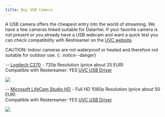 ```yaml
---
title: Buy USB Camera
---
```


A USB camera offers the cheapest entry into the world of streaming. We have a few cameras linked suitable for Datarhei. If your favorite camera
is not present or you already have a USB webcam and want a quick test you can check compatibility with Restreamer on the <a target= "_blank" href="http://www.ideasonboard.org/uvc/#devices">UVC website</a>.

CAUTION: Indoor cameras are not waterproof or heated and therefore not suitable for outdoor use.
{: .notice--danger}

--
<a target= "_blank" rel="nofollow" href="http://www.amazon.de/gp/offer-listing/B003PAOAWG/ref=as_li_tl?ie=UTF8&camp=1638&creative=6742&creativeASIN=B003PAOAWG&linkCode=am2&tag=httpwwwdatarh-21">Logitech C270</a><img src="http://ir-de.amazon-adsystem.com/e/ir?t=httpwwwdatarh-21&l=am2&o=3&a=B003PAOAWG" width="1" height="1" border="0" alt="" style="border:none !important; margin:0px !important;" /> - 720p Resolution (price about 25 EUR)   
Compatible with Restereamer: YES <a target= "_blank" href="http: //www.ideasonboard.org/uvc/#devices">UVC USB Driver</a>

<a target= "_blank" rel="nofollow" href="http://www.amazon.de/gp/offer-listing/B003PAOAWG/ref=as_li_tl?ie=UTF8&camp=1638&creative=6742&creativeASIN=B003PAOAWG&linkCode=am2&tag=httpwwwdatarh-21"><img border="0" src="http://ws-eu.amazon-adsystem.com/widgets/q?_encoding=UTF8&ASIN=B003PAOAWG&Format=_SL250_&ID=AsinImage&MarketPlace=DE&ServiceVersion=20070822&WS=1&tag=httpwwwdatarh-21" ></a><img src="http://ir-de.amazon-adsystem.com/e/ir?t=httpwwwdatarh-21&l=as2&o=3&a=B003PAOAWG" width="1" height="1" border="0" alt="" style="border:none !important; margin:0px !important;" />

--
<a target= "_blank" rel="nofollow" href="http://www.amazon.de/gp/offer-listing/B009IUJMH0/ref=as_li_tl?ie=UTF8&camp=1638&creative=6742&creativeASIN=B009IUJMH0&linkCode=am2&tag=httpwwwdatarh-21">Microsoft LifeCam Studio HD</a><img src="http://ir-de.amazon-adsystem.com/e/ir?t=httpwwwdatarh-21&l=am2&o=3&a=B009IUJMH0" width="1" height="1" border="0" alt="" style="border:none !important; margin:0px !important;" /> - Full HD 1080p Resolution (price about 50 EUR)  
Compatible with Restereamer: YES <a target= "_blank" href="http: //www.ideasonboard.org/uvc/#devices">UVC USB Driver</a>   

<a target= "_blank" rel="nofollow" href="http://www.amazon.de/gp/offer-listing/B009IUJMH0/ref=as_li_tl?ie=UTF8&camp=1638&creative=6742&creativeASIN=B009IUJMH0&linkCode=am2&tag=httpwwwdatarh-21"><img border="0" src="http://ws-eu.amazon-adsystem.com/widgets/q?_encoding=UTF8&ASIN=B009IUJMH0&Format=_SL250_&ID=AsinImage&MarketPlace=DE&ServiceVersion=20070822&WS=1&tag=httpwwwdatarh-21" ></a><img src="http://ir-de.amazon-adsystem.com/e/ir?t=httpwwwdatarh-21&l=am2&o=3&a=B009IUJMH0" width="1" height="1" border="0" alt="" style="border:none !important; margin:0px !important;" />
